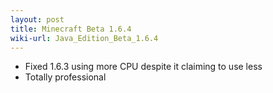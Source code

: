 ```yaml
---
layout: post
title: Minecraft Beta 1.6.4
wiki-url: Java_Edition_Beta_1.6.4
---
```


* Fixed 1.6.3 using more CPU despite it claiming to use less
* Totally professional
